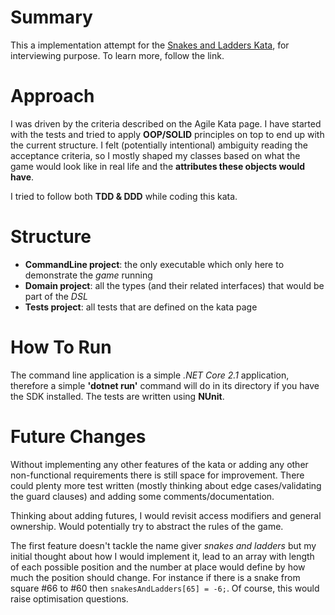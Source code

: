 # Summary

This a implementation attempt for the [Snakes and Ladders Kata](http://agilekatas.co.uk/katas/SnakesAndLadders-Kata), for interviewing purpose. To learn more, follow the link.

# Approach

I was driven by the criteria described on the Agile Kata page. I have started with the tests and tried to apply **OOP/SOLID** principles on top to end up with the current structure. I felt (potentially intentional) ambiguity reading the acceptance criteria, so I mostly shaped my classes based on what the game would look like in real life and the **attributes these objects would have**. 

I tried to follow both **TDD & DDD** while coding this kata.   

# Structure

- **CommandLine project**: the only executable which only here to demonstrate the *game* running
- **Domain project**: all the types (and their related interfaces) that would be part of the *DSL*
- **Tests project**: all tests that are defined on the kata page

# How To Run

The command line application is a simple *.NET Core 2.1* application, therefore a simple **'dotnet run'** command will do in its directory if you have the SDK installed. The tests are written using **NUnit**.

# Future Changes

Without implementing any other features of the kata or adding any other non-functional requirements there is still space for improvement. There could plenty more test written (mostly thinking about edge cases/validating the guard clauses) and adding some comments/documentation.

Thinking about adding futures, I would revisit access modifiers and general ownership. Would potentially try to abstract the rules of the game.

The first feature doesn't tackle the name giver *snakes and ladders* but my initial thought about how I would implement it, lead to an array with length of each possible position and the number at place would define by how much the position should change. For instance if there is a snake from square #66 to #60 then `snakesAndLadders[65] = -6;`. Of course, this would raise optimisation questions.
